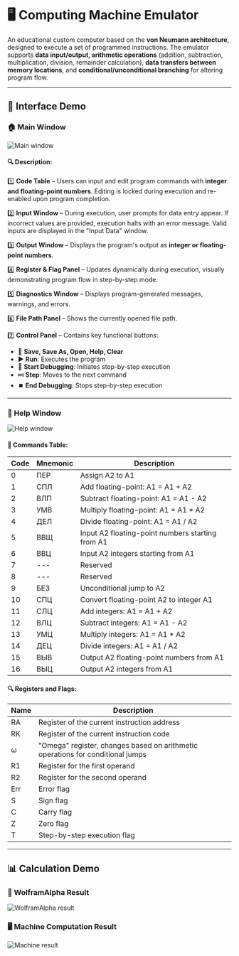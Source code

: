 # 🖥️ Computing Machine Emulator

An educational custom computer based on the **von Neumann architecture**, designed to execute a set of programmed instructions. The emulator supports **data input/output, arithmetic operations** (addition, subtraction, multiplication, division, remainder calculation), **data transfers between memory locations**, and **conditional/unconditional branching** for altering program flow.

---

## 🚀 Interface Demo

### 🏠 Main Window
![Main window](readme-main-window.png)

#### 🔍 Description:
1️⃣ **Code Table** – Users can input and edit program commands with **integer and floating-point numbers**. Editing is locked during execution and re-enabled upon program completion.

2️⃣ **Input Window** – During execution, user prompts for data entry appear. If incorrect values are provided, execution halts with an error message. Valid inputs are displayed in the "Input Data" window.

3️⃣ **Output Window** – Displays the program's output as **integer or floating-point numbers**.

4️⃣ **Register & Flag Panel** – Updates dynamically during execution, visually demonstrating program flow in step-by-step mode.

5️⃣ **Diagnostics Window** – Displays program-generated messages, warnings, and errors.

6️⃣ **File Path Panel** – Shows the currently opened file path.

7️⃣ **Control Panel** – Contains key functional buttons:
   - 📁 **Save, Save As, Open, Help, Clear**
   - ▶️ **Run**: Executes the program
   - 🐞 **Start Debugging**: Initiates step-by-step execution
   - ⏭️ **Step**: Moves to the next command
   - ⏹️ **End Debugging**: Stops step-by-step execution

---

### 📖 Help Window
![Help window](readme-help-window.png)

#### 📝 Commands Table:
| Code | Mnemonic | Description |
|------|---------|-------------|
| 0    | ПЕР     | Assign A2 to A1 |
| 1    | СПЛ     | Add floating-point: A1 = A1 + A2 |
| 2    | ВЛП     | Subtract floating-point: A1 = A1 - A2 |
| 3    | УМВ     | Multiply floating-point: A1 = A1 * A2 |
| 4    | ДЕЛ     | Divide floating-point: A1 = A1 / A2 |
| 5    | ВВЩ     | Input A2 floating-point numbers starting from A1 |
| 6    | ВВЦ     | Input A2 integers starting from A1 |
| 7    | ---     | Reserved |
| 8    | ---     | Reserved |
| 9    | БЕЗ     | Unconditional jump to A2 |
| 10   | СПЦ     | Convert floating-point A2 to integer A1 |
| 11   | СЛЦ     | Add integers: A1 = A1 + A2 |
| 12   | ВЛЦ     | Subtract integers: A1 = A1 - A2 |
| 13   | УМЦ     | Multiply integers: A1 = A1 * A2 |
| 14   | ДЕЦ     | Divide integers: A1 = A1 / A2 |
| 15   | ВЫВ     | Output A2 floating-point numbers from A1 |
| 16   | ВЫЦ     | Output A2 integers from A1 |

#### 🔍 Registers and Flags:
| Name | Description |
|------|-------------|
| RA   | Register of the current instruction address |
| RK   | Register of the current instruction code |
| ω    | "Omega" register, changes based on arithmetic operations for conditional jumps |
| R1   | Register for the first operand |
| R2   | Register for the second operand |
| Err  | Error flag |
| S    | Sign flag |
| C    | Carry flag |
| Z    | Zero flag |
| T    | Step-by-step execution flag |

---

## 📊 Calculation Demo

### 🔢 WolframAlpha Result
![WolframAlpha result](readme-calculating-demo-wolfram.png)

### 🖥️ Machine Computation Result
![Machine result](readme-calculating-demo-machine.png)
